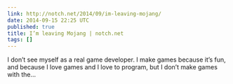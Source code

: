 ```yaml
---
link: http://notch.net/2014/09/im-leaving-mojang/
date: 2014-09-15 22:25 UTC
published: true
title: I’m leaving Mojang | notch.net
tags: []
---
```


I don’t see myself as a real game developer. I make games because it’s fun, and because I love games and I love to program, but I don’t make games with the…
